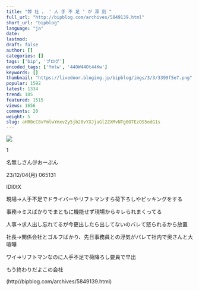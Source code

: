 ```yaml
---
title: "弊 社 、 ' 人 手 不 足 ' が 深 刻 "
full_url: "http://bipblog.com/archives/5849139.html"
short_url: "bipblog"
language: "ja"
date: 
lastmod: 
draft: false
author: []
categories: []
tags: ['bip', 'ブログ']
encoded_tags: ['Ymlw', '44OW44Ot44Kw']
keywords: []
thumbnail: "https://livedoor.blogimg.jp/bipblog/imgs/3/3/3399f5e7.png"
popular: 1592
latest: 1334
trend: 185
featured: 1515
views: 1656
comments: 20
weight: 5
slug: aHR0cC8vYmlwYmxvZy5jb20vYXJjaGl2ZXMvNTg0OTEzOS5odG1s
---
```


![](https://livedoor.blogimg.jp/bipblog/imgs/3/3/3399f5e7.png)

<div><p class='ent_header' id='res_1'><p class='ent_num'>1</p> <p class='ent_name'>名無しさん＠おーぷん</p> <p class='ent_data'>23/12/04(月) 065131</p> <p class='id'>IDl0tX</p></p><p class='ent_body_p ent_kyocho '> 現場→人手不足でドライバーやリフトマンすら荷下ろしやピッキングをする</p> <p class='ent_body_p ent_kyocho'>事務→ミスばかりでまともに機能せず現場からキレられまくってる</p> <p class='ent_body_p ent_kyocho'>人事→求人出し忘れてるが今更出したら出してないのバレて怒られるから放置</p> <p class='ent_body_p ent_kyocho'>社長→関係会社とゴルフばかり、先日事務員との浮気がバレて社内で奥さんと大喧嘩</p> <p class='ent_body_p ent_kyocho'>ワイ→リフトマンなのに人手不足で荷降ろし要員で早出</p> <p class='ent_body_p ent_kyocho'>もう終わりだよこの会社 </p></div>

(http//bipblog.com/archives/5849139.html)
